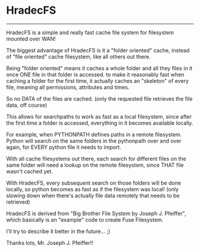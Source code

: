 # HradecFS 
---


  HradecFS is a simple and really fast cache file system for filesystem mounted over WAN!

  The biggest advantage of HradecFS is it a "folder oriented" cache, instead of "file oriented"
  cache filesystem, like all others out there.

  Being "folder oriented" means it caches a whole folder and all they
  files in it once ONE file in that folder is accessed.
  to make it reasonably fast when caching a folder for the first time, it actually
  caches an "skeleton" of every file, meaning all permissions, attributes and times.

  So no DATA of the files are cached. (only the requested file retrieves the file data, off course)

  This allows for searchpaths to work as fast as a local filesystem, since after
  the first time a folder is accessed, everything in it becomes available locally.

  For example, when PYTHONPATH defines paths in a remote filesystem. Python will search on
  the same folders in the pythonpath over and over again, for EVERY python file it
  needs to import.

  With all cache filesystems out there, each search for different files on the same folder
  will need a lookup on the remote filesystem, since THAT file wasn't cached yet.

  With HradecFS, every subsequent search on those folders will be done locally, so python
  becomes as fast as if the filesystem was local! (only slowing down when there's actually
  file data remotely that needs to be retrieved)

  HradecFS is derived from "Big Brother File System by Joseph J. Pfeiffer", which basically is
  an "example" code to create Fuse Filesystem.
  
  I'll try to describe it better in the future... ;)

  Thanks lots, Mr. Joseph J. Pfeiffer!!
